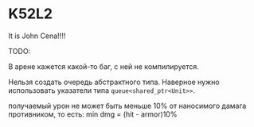 # K52L2
It is John Cena!!!!

TODO:

В арене кажется какой-то баг, с ней не компилируется.

Нельзя создать очередь абстрактного типа. 
Наверное нужно использовать указатели типа
`queue<shared_ptr<Unit>>`.

получаемый урон не может быть меньше 10% от наносимого дамага противником, то есть:
min dmg = (hit - armor)10%
